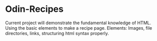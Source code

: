 # Odin-Recipes
Current project will demonstrate the fundamental knowledge of HTML.
Using the basic elements to make a recipe page.
Elements: Images, file directories, links, structuring html syntax properly.
